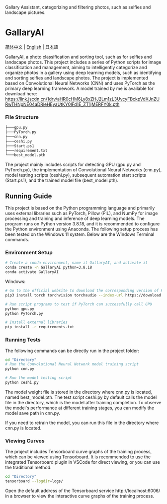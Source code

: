 Gallary Assistant, categorizing and filtering photos, such as selfies and landscape pictures.


# GallaryAI

[简体中文](README-CN.md) | [English](README-EN.md) | [日本語](README_JA.md)

GallaryAI, a photo classification and sorting tool, such as for selfies and landscape photos. This project includes a series of Python scripts for image classification and management, aiming to intelligently categorize and organize photos in a gallery using deep learning models, such as identifying and sorting selfies and landscape photos. The project is implemented based on Convolutional Neural Networks (CNN) and uses PyTorch as the primary deep learning framework. A model trained by me is available for download here: https://link.jscdn.cn/1drv/aHR0cHM6Ly8xZHJ2Lm1zL3UvcyFBckpVdXJnZURwTHNpNE04aDRleHEyaUtKY0lFd1E_ZT1jMERFY0k.pth

### File Structure

```bash
├───gpu.py
├───PyTorch.py
├───cnn.py
├───ceshi.py
├───Start.ps1
├───requirement.txt
└───best_model.pth
```

The project mainly includes scripts for detecting GPU (gpu.py and PyTorch.py), the implementation of Convolutional Neural Networks (cnn.py), model testing scripts (ceshi.py), subsequent automation start scripts (Start.ps1), and the trained model file (best_model.pth).

## Running Guide
This project is based on the Python programming language and primarily uses external libraries such as PyTorch, Pillow (PIL), and NumPy for image processing and training and inference of deep learning models. The program runs on Python version 3.8.18, and it is recommended to configure the Python environment using Anaconda. The following setup process has been tested on the Windows 11 system. Below are the Windows Terminal commands.

### Environment Setup
```bash
# Create a conda environment, name it GallaryAI, and activate it
conda create -n GallaryAI python=3.8.18
conda activate GallaryAI
```


Windows:
```bash 
# Go to the official website to download the corresponding version of PyTorch. Manual installation of the full version of PyTorch is required for GPU training
pip3 install torch torchvision torchaudio --index-url https://download.pytorch.org/whl/cu121

# Run script programs to test if PyTorch can successfully call GPU
python gpu.py
python PyTorch.py

# Install external libraries
pip install -r requirements.txt
```

### Running Tests

The following commands can be directly run in the project folder:

```bash
cd "Directory"
# Run the Convolutional Neural Network model training script
python cnn.py

# Run the model testing script
python ceshi.py
```

The model weight file is stored in the directory where cnn.py is located, named best_model.pth. The test script ceshi.py by default calls the model file in the directory, which is the model after training completion. To observe the model's performance at different training stages, you can modify the model save path in cnn.py.

If you need to retrain the model, you can run this file in the directory where cnn.py is located.

### Viewing Curves
The project includes Tensorboard curve graphs of the training process, which can be viewed using Tensorboard. It is recommended to use the integrated Tensorboard plugin in VSCode for direct viewing, or you can use the traditional method:

```bash
cd "Directory"
tensorboard --logdir=logs/
```

Open the default address of the Tensorboard service http://localhost:6006/ in a browser to view the interactive curve graphs of the training process.
